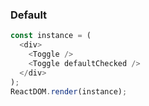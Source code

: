 ### Default

<!--start-code-->

```js
const instance = (
  <div>
    <Toggle />
    <Toggle defaultChecked />
  </div>
);
ReactDOM.render(instance);
```

<!--end-code-->
